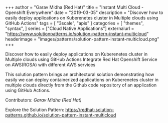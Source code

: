 +++
author = "Garav Midha (Red Hat)"
title = "Instant Multi Cloud - Openshift Everywhere"
date = "2019-03-05"
description = "Discover how to easily deploy applications on Kuberenetes cluster in Multiple clouds using GitHub Actions"
tags = [
    "3scale", "apis"
]
categories = [
    "themes",
    "syntax",
]
series = ["Cloud Native Applications"]
externalurl = "https://www.solutionpatterns.io/solution-pattern-instant-multicloud"
headerimage = "images/patterns/solution-pattern-instant-multicloud.png"
+++


Discover how to easily deploy applications on Kuberenetes cluster in Multiple clouds using GitHub Actions
Integrate Red Hat Openshift Service on AWS(ROSA) with different AWS services


<!--more-->
This solution pattern brings an architectural solution demonstrating how easily we can deploy containerized applications on Kuberenetes cluster in multiple clouds directly from the Github code repository of an application using GitHub Actions.



Contributors: _Garav Midha (Red Hat)_

Explore the Solution Pattern: https://redhat-solution-patterns.github.io/solution-pattern-instant-multicloud